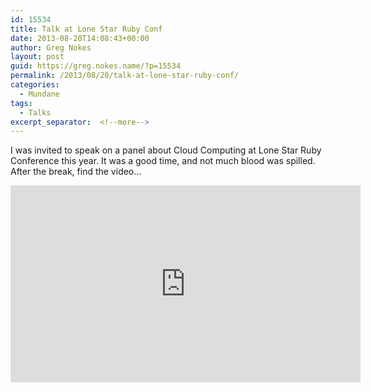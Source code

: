 ```yaml
---
id: 15534
title: Talk at Lone Star Ruby Conf
date: 2013-08-20T14:08:43+00:00
author: Greg Nokes
layout: post
guid: https://greg.nokes.name/?p=15534
permalink: /2013/08/20/talk-at-lone-star-ruby-conf/
categories:
  - Mundane
tags:
  - Talks
excerpt_separator:  <!--more-->
---
```

I was invited to speak on a panel about Cloud Computing at Lone Star Ruby Conference this year. It was a good time, and not much blood was spilled. After the break, find the video...

<!--more-->


<iframe src="http://www.youtube.com/embed/BL_yHui-80M" height="315" width="560" allowfullscreen="" frameborder="0"></iframe>